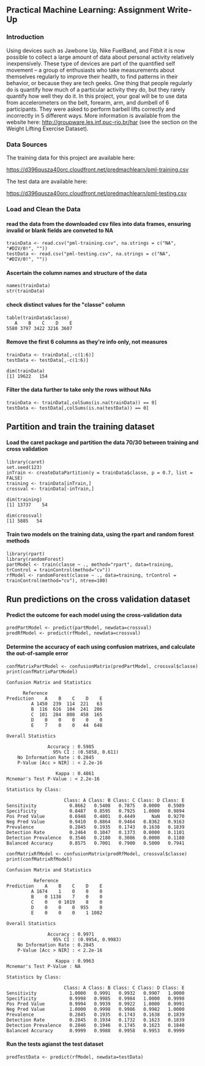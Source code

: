 ## Practical Machine Learning: Assignment Write-Up

### Introduction

Using devices such as Jawbone Up, Nike FuelBand, and Fitbit it is now possible to collect a large amount of data about personal activity relatively inexpensively. These type of devices are part of the quantified self movement – a group of enthusiasts who take measurements about themselves regularly to improve their health, to find patterns in their behavior, or because they are tech geeks. One thing that people regularly do is quantify how much of a particular activity they do, but they rarely quantify how well they do it. In this project, your goal will be to use data from accelerometers on the belt, forearm, arm, and dumbell of 6 participants. They were asked to perform barbell lifts correctly and incorrectly in 5 different ways. More information is available from the website here: http://groupware.les.inf.puc-rio.br/har (see the section on the Weight Lifting Exercise Dataset).

### Data Sources

The training data for this project are available here:

https://d396qusza40orc.cloudfront.net/predmachlearn/pml-training.csv

The test data are available here:

https://d396qusza40orc.cloudfront.net/predmachlearn/pml-testing.csv

### Load and Clean the Data

#### read the data from the downloaded csv files into data frames, ensuring invalid or blank fields are conveted to NA
<!-- -->
    trainData <- read.csv("pml-training.csv", na.strings = c("NA", "#DIV/0!", ""))
    testData <- read.csv("pml-testing.csv", na.strings = c("NA", "#DIV/0!", ""))

#### Ascertain the column names and structure of the data
<!-- -->
    names(trainData)
    str(trainData)

#### check distinct values for the "classe" column
<!-- -->
    table(trainData$classe)
       A    B    C    D    E 
    5580 3797 3422 3216 3607

#### Remove the first 6 columns as they're info only, not measures
<!-- -->
    trainData <- trainData[,-c(1:6)]
    testData <- testData[,-c(1:6)]
    
    dim(trainData)
    [1] 19622   154

#### Filter the data further to take only the rows without NAs
<!-- -->
    trainData <- trainData[,colSums(is.na(trainData)) == 0]
    testData <- testData[,colSums(is.na(testData)) == 0]

## Partition and train the training dataset

#### Load the caret package and partition the data 70/30 between training and cross validation
<!-- -->
    library(caret)
    set.seed(123)
    inTrain <- createDataPartition(y = trainData$classe, p = 0.7, list = FALSE)
    training <- trainData[inTrain,]
    crossval <- trainData[-inTrain,]
    
    dim(training)
    [1] 13737    54
    
    dim(crossval)
    [1] 5885   54

#### Train two models on the training data, using the rpart and random forest methods
<!-- -->
    library(rpart)
    library(randomForest)
    partModel <- train(classe ~ ., method="rpart", data=training, trControl = trainControl(method="cv")) 
    rfModel <- randomForest(classe ~ ., data=training, trControl = trainControl(method="cv"), ntree=100)

## Run predictions on the cross validation dataset

#### Predict the outcome for each model using the cross-validation data
<!-- -->
    predPartModel <- predict(partModel, newdata=crossval)
    predRfModel <- predict(rfModel, newdata=crossval)

#### Determine the accuracy of each using confusion matrixes, and calculate the out-of-sample error
<!-- -->
    confMatrixPartModel <- confusionMatrix(predPartModel, crossval$classe)
    print(confMatrixPartModel)
    
    Confusion Matrix and Statistics

          Reference
    Prediction    A    B    C    D    E
             A 1450  239  114  221   63
             B  116  616  104  241  206
             C  101  284  808  458  165
             D    0    0    0    0    0
             E    7    0    0   44  648

    Overall Statistics
                                         
                   Accuracy : 0.5985         
                     95% CI : (0.5858, 0.611)
        No Information Rate : 0.2845         
        P-Value [Acc > NIR] : < 2.2e-16      
                                         
                      Kappa : 0.4861         
    Mcnemar's Test P-Value : < 2.2e-16      

    Statistics by Class:

                         Class: A Class: B Class: C Class: D Class: E
    Sensitivity            0.8662   0.5408   0.7875   0.0000   0.5989
    Specificity            0.8487   0.8595   0.7925   1.0000   0.9894
    Pos Pred Value         0.6948   0.4801   0.4449      NaN   0.9270
    Neg Pred Value         0.9410   0.8864   0.9464   0.8362   0.9163
    Prevalence             0.2845   0.1935   0.1743   0.1638   0.1839
    Detection Rate         0.2464   0.1047   0.1373   0.0000   0.1101
    Detection Prevalence   0.3546   0.2180   0.3086   0.0000   0.1188
    Balanced Accuracy      0.8575   0.7001   0.7900   0.5000   0.7941

    confMatrixRfModel <- confusionMatrix(predRfModel, crossval$classe)
    print(confMatrixRfModel)

    Confusion Matrix and Statistics

              Reference
    Prediction    A    B    C    D    E
             A 1674    1    0    0    0
             B    0 1138    7    0    0
             C    0    0 1019    8    0
             D    0    0    0  955    0
             E    0    0    0    1 1082

    Overall Statistics
                                          
                   Accuracy : 0.9971          
                     95% CI : (0.9954, 0.9983)
        No Information Rate : 0.2845          
        P-Value [Acc > NIR] : < 2.2e-16       
                                          
                      Kappa : 0.9963          
    Mcnemar's Test P-Value : NA              

    Statistics by Class:

                         Class: A Class: B Class: C Class: D Class: E
    Sensitivity            1.0000   0.9991   0.9932   0.9907   1.0000
    Specificity            0.9998   0.9985   0.9984   1.0000   0.9998
    Pos Pred Value         0.9994   0.9939   0.9922   1.0000   0.9991
    Neg Pred Value         1.0000   0.9998   0.9986   0.9982   1.0000
    Prevalence             0.2845   0.1935   0.1743   0.1638   0.1839
    Detection Rate         0.2845   0.1934   0.1732   0.1623   0.1839
    Detection Prevalence   0.2846   0.1946   0.1745   0.1623   0.1840
    Balanced Accuracy      0.9999   0.9988   0.9958   0.9953   0.9999

#### Run the tests agianst the test dataset
<!-- -->
    predTestData <- predict(rfModel, newdata=testData)






